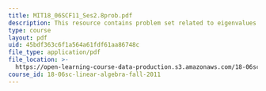 ```yaml
---
title: MIT18_06SCF11_Ses2.8prob.pdf
description: This resource contains problem set related to eigenvalues and eigenvectors.
type: course
layout: pdf
uid: 45bdf363c6f1a564a61fdf61aa86748c
file_type: application/pdf
file_location: >-
  https://open-learning-course-data-production.s3.amazonaws.com/18-06sc-linear-algebra-fall-2011/45bdf363c6f1a564a61fdf61aa86748c_MIT18_06SCF11_Ses2.8prob.pdf
course_id: 18-06sc-linear-algebra-fall-2011
---
```

